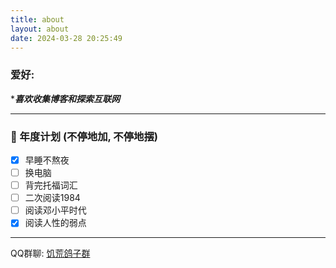```yaml
---
title: about
layout: about
date: 2024-03-28 20:25:49
---
```


### 爱好:
****喜欢收集博客和探索互联网***

***

### 📅 年度计划 (不停地加, 不停地摆)
- [x] 早睡不熬夜
- [ ] 换电脑
- [ ] 背完托福词汇
- [ ] 二次阅读1984
- [ ] 阅读邓小平时代
- [x] 阅读人性的弱点

***

QQ群聊: [饥荒鸽子群](http://qm.qq.com/cgi-bin/qm/qr?_wv=1027&k=z79khbmka88gJ8DjgzVmbVo-oG4OfgvT&authKey=Dsc%2FwBefQaoqfj1sQ8%2BNc5YSuIgNxiOz8WWGZKkrXbDYSzjRiyowCoF4gy%2BGWB03&noverify=0&group_code=940518171)